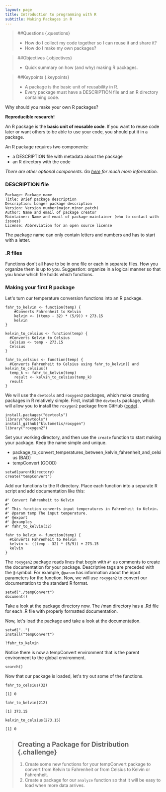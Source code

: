 ```yaml
---
layout: page
title: Introduction to programming with R
subtitle: Making Packages in R
---
```


> ##Questions {.questions}
>
> *   How do I collect my code together so I can reuse it and share it?
> *   How do I make my own packages?
>

> ##Objectives {.objectives}
>
> *   Quick summary on how (and why) making R packages.
>

> ##Keypoints {.keypoints}
>
> *   A package is the basic unit of reusability in R.
> *   Every package must have a DESCRIPTION file and an R directory containing code.
>

Why should you make your own R packages?

**Reproducible research!**

An R package is the **basic unit of reusable code**.
If you want to reuse code later or want others to be able to use your code, you should put it in a package.

An R package requires two components:

*   a DESCRIPTION file with metadata about the package
*   an R directory with the code

*There are other optional components. Go [here][r-package-basics] for much more information.*

[r-package-basics]: http://adv-r.had.co.nz/Package-basics.html

### DESCRIPTION file

~~~{.source}
Package: Package name
Title: Brief package description
Description: Longer package description
Version: Version number(major.minor.patch)
Author: Name and email of package creator
Maintainer: Name and email of package maintainer (who to contact with issues)
License: Abbreviation for an open source license
~~~


The package name can only contain letters and numbers and has to start with a letter.

### .R files

Functions don't all have to be in one file or each in separate files.
How you organize them is up to you.
Suggestion: organize in a logical manner so that you know which file holds which functions.

### Making your first R package

Let's turn our temperature conversion functions into an R package.


~~~{.r}
fahr_to_kelvin <- function(temp) {
    #Converts Fahrenheit to Kelvin
    kelvin <- ((temp - 32) * (5/9)) + 273.15
    kelvin
}
~~~

~~~{.r}
kelvin_to_celsius <- function(temp) {
  #Converts Kelvin to Celsius
  Celsius <- temp - 273.15
  Celsius
}
~~~

~~~{.r}
fahr_to_celsius <- function(temp) {
  #Converts Fahrenheit to Celsius using fahr_to_kelvin() and kelvin_to_celsius()
  temp_k <- fahr_to_kelvin(temp)
	result <- kelvin_to_celsius(temp_k)
  result
}
~~~


We will use the `devtools` and `roxygen2` packages, which make creating packages in R relatively simple.
First, install the `devtools` package, which will allow you to install the `roxygen2` package from GitHub ([code][]).

[code]: https://github.com/klutometis/roxygen


~~~{.r}
install.packages("devtools")
library("devtools")
install_github("klutometis/roxygen")
library("roxygen2")
~~~


Set your working directory, and then use the `create` function to start making your package.
Keep the name simple and unique.
  - package_to_convert_temperatures_between_kelvin_fahrenheit_and_celsius (BAD)
  - tempConvert (GOOD)


~~~{.r}
setwd(parentDirectory)
create("tempConvert")
~~~


Add our functions to the R directory.
Place each function into a separate R script and add documentation like this:


~~~{.r}
#' Convert Fahrenheit to Kelvin
#'
#' This function converts input temperatures in Fahrenheit to Kelvin.
#' @param temp The input temperature.
#' @export
#' @examples
#' fahr_to_kelvin(32)

fahr_to_kelvin <- function(temp) {
  #Converts Fahrenheit to Kelvin
  kelvin <- ((temp - 32) * (5/9)) + 273.15
  kelvin
}
~~~


The `roxygen2` package reads lines that begin with `#'` as comments to create the documentation for your package.
Descriptive tags are preceded with the `@` symbol. For example, `@param` has information about the input parameters for the function.
Now, we will use `roxygen2` to convert our documentation to the standard R format.


~~~{.r}
setwd("./tempConvert")
document()
~~~


Take a look at the package directory now.
The /man directory has a .Rd file for each .R file with properly formatted documentation.

Now, let's load the package and take a look at the documentation.


~~~{.r}
setwd("..")
install("tempConvert")

?fahr_to_kelvin
~~~


Notice there is now a tempConvert environment that is the parent environment to the global environment.


~~~{.r}
search()
~~~


Now that our package is loaded, let's try out some of the functions.


~~~{.r}
fahr_to_celsius(32)
~~~


~~~{.output}
[1] 0
~~~

~~~{.r}
fahr_to_kelvin(212)
~~~

~~~{.output}
[1] 373.15
~~~


~~~{.r}
kelvin_to_celsius(273.15)
~~~

~~~{.output}
[1] 0
~~~


> ## Creating a Package for Distribution {.challenge}
>
> 1. Create some new functions for your tempConvert package to convert from Kelvin to Fahrenheit or from Celsius to Kelvin or Fahrenheit.
> 2. Create a package for our `analyze` function so that it will be easy to load when more data arrives.
>